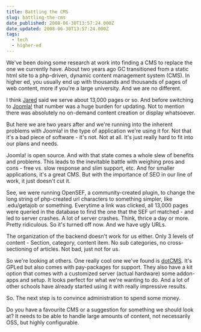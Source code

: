 ```yaml
---
title: Battling the CMS
slug: battling-the-cms
date_published: 2008-06-30T13:57:24.000Z
date_updated: 2008-06-30T13:57:24.000Z
tags:
  - tech
  - higher-ed
---
```


We've been doing some research at work into finding a CMS to replace the one we currently have. About two years ago GC transitioned from a static html site to a php-driven, dynamic content management system (CMS). In higher ed, you usually end up with thousands and thousands of pages of web content, more if you're a large university. And we are no different.

I think [Jared](http://www.jms2k.com/) said we serve about 13,000 pages or so. And before switching to [Joomla!](http://www.joomla.org) that number was a huge burden for updating. Not to mention there was absolutely no on-demand content creation or display whatsoever.

But here we are two years after and we're running into the inherent problems with Joomla! in the type of application we're using it for. Not that it's a bad piece of software - it's not. Not at all. It's just really hard to fit into our plans and needs.

Joomla! is open source. And with that state comes a whole slew of benefits and problems. This leads to the inevitable battle with weighing pros and cons - free vs. slow response and slim support, etc. And for smaller applications, it's a great CMS. But with the importance of SEO in our line of work, it just doesn't cut it.

See, we were running OpenSEF, a community-created plugin, to change the long string of php-created url characters to something simpler, like .edu/getajob or something. Everytime a link was clicked, all 13,000 pages were queried in the database to find the one that the SEF url matched - and led to server crashes. A lot of server crashes. Think, thrice a day or more. Pretty ridiculous. So it's turned off now. And we have ugly URLs.

The organization of the backend doesn't work for us either. Only 3 levels of content - Section, category, content item. No sub categories, no cross-sectioning of articles. Not bad, just not for us.

So we're looking at others. One really cool one we've found is [dotCMS](http://www.dotcms.org). It's GPLed but also comes with pay-packages for support. They also have a kit option that comes with a customized server (actual hardware) some addon-apps and setup. It looks perfect for what we're wanting to do. And a lot of other schools have already started using it with really impressive results.

So. The next step is to convince administration to spend some money.

Do you have a favourite CMS or a suggestion for something we should look at? It needs to be able to handle large amounts of content, not necessarily OSS, but highly configurable.

